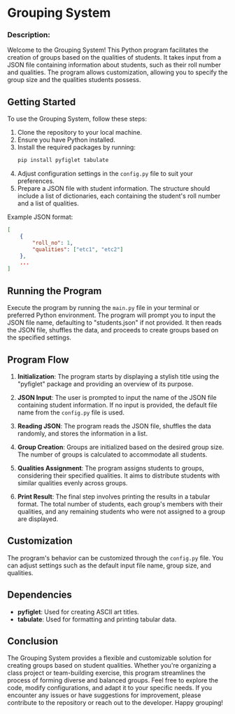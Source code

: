 # Grouping System 
### Description:
Welcome to the Grouping System! This Python program facilitates the creation of groups based on the qualities of students. It takes input from a JSON file containing information about students, such as their roll number and qualities. The program allows customization, allowing you to specify the group size and the qualities students possess.

## Getting Started
To use the Grouping System, follow these steps:

1. Clone the repository to your local machine.
2. Ensure you have Python installed.
3. Install the required packages by running:
    ```bash
    pip install pyfiglet tabulate
    ```
4. Adjust configuration settings in the `config.py` file to suit your preferences.
5. Prepare a JSON file with student information. The structure should include a list of dictionaries, each containing the student's roll number and a list of qualities.

Example JSON format:
```json
[
    {
        "roll_no": 1,
        "qualities": ["etc1", "etc2"]
    },
    ...
]
```

## Running the Program
Execute the program by running the `main.py` file in your terminal or preferred Python environment. The program will prompt you to input the JSON file name, defaulting to "students.json" if not provided. It then reads the JSON file, shuffles the data, and proceeds to create groups based on the specified settings.

## Program Flow
1. **Initialization**: The program starts by displaying a stylish title using the "pyfiglet" package and providing an overview of its purpose.

2. **JSON Input**: The user is prompted to input the name of the JSON file containing student information. If no input is provided, the default file name from the `config.py` file is used.

3. **Reading JSON**: The program reads the JSON file, shuffles the data randomly, and stores the information in a list.

4. **Group Creation**: Groups are initialized based on the desired group size. The number of groups is calculated to accommodate all students.

5. **Qualities Assignment**: The program assigns students to groups, considering their specified qualities. It aims to distribute students with similar qualities evenly across groups.

6. **Print Result**: The final step involves printing the results in a tabular format. The total number of students, each group's members with their qualities, and any remaining students who were not assigned to a group are displayed.

## Customization
The program's behavior can be customized through the `config.py` file. You can adjust settings such as the default input file name, group size, and qualities.

## Dependencies
- **pyfiglet**: Used for creating ASCII art titles.
- **tabulate**: Used for formatting and printing tabular data.

## Conclusion
The Grouping System provides a flexible and customizable solution for creating groups based on student qualities. Whether you're organizing a class project or team-building exercise, this program streamlines the process of forming diverse and balanced groups. Feel free to explore the code, modify configurations, and adapt it to your specific needs. If you encounter any issues or have suggestions for improvement, please contribute to the repository or reach out to the developer. Happy grouping!